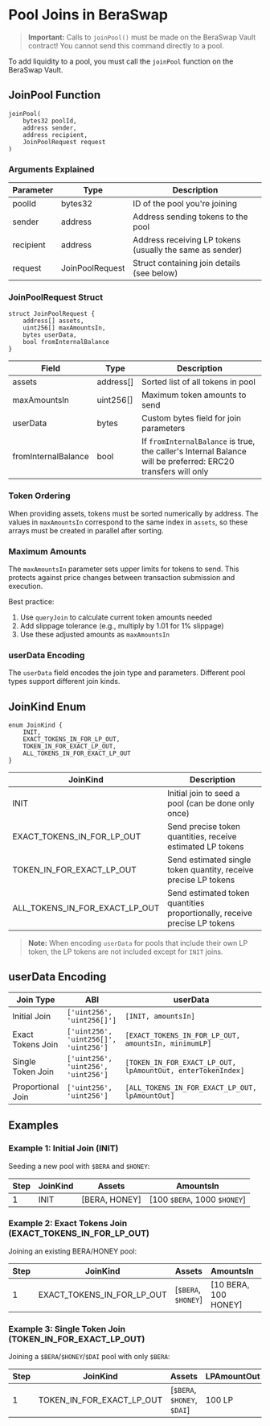 # Pool Joins in BeraSwap

> **Important:** Calls to `joinPool()` must be made on the BeraSwap Vault contract! You cannot send this command directly to a pool.

To add liquidity to a pool, you must call the `joinPool` function on the BeraSwap Vault.

## JoinPool Function

```solidity
joinPool(
    bytes32 poolId,
    address sender,
    address recipient,
    JoinPoolRequest request
)
```

### Arguments Explained

| Parameter | Type            | Description                                              |
| --------- | --------------- | -------------------------------------------------------- |
| poolId    | bytes32         | ID of the pool you're joining                            |
| sender    | address         | Address sending tokens to the pool                       |
| recipient | address         | Address receiving LP tokens (usually the same as sender) |
| request   | JoinPoolRequest | Struct containing join details (see below)               |

### JoinPoolRequest Struct

```solidity
struct JoinPoolRequest {
    address[] assets,
    uint256[] maxAmountsIn,
    bytes userData,
    bool fromInternalBalance
}
```

| Field               | Type      | Description                                                          |
| ------------------- | --------- | -------------------------------------------------------------------- |
| assets              | address[] | Sorted list of all tokens in pool                                    |
| maxAmountsIn        | uint256[] | Maximum token amounts to send                                        |
| userData            | bytes     | Custom bytes field for join parameters                               |
| fromInternalBalance | bool      | If `fromInternalBalance` is true, the caller's Internal Balance will be preferred: ERC20 transfers will only |

### Token Ordering

When providing assets, tokens must be sorted numerically by address. The values in `maxAmountsIn` correspond to the same index in `assets`, so these arrays must be created in parallel after sorting.

### Maximum Amounts

The `maxAmountsIn` parameter sets upper limits for tokens to send. This protects against price changes between transaction submission and execution.

Best practice:

1. Use `queryJoin` to calculate current token amounts needed
2. Add slippage tolerance (e.g., multiply by 1.01 for 1% slippage)
3. Use these adjusted amounts as `maxAmountsIn`

### userData Encoding

The `userData` field encodes the join type and parameters. Different pool types support different join kinds.

## JoinKind Enum

```solidity
enum JoinKind {
    INIT,
    EXACT_TOKENS_IN_FOR_LP_OUT,
    TOKEN_IN_FOR_EXACT_LP_OUT,
    ALL_TOKENS_IN_FOR_EXACT_LP_OUT
}
```

| JoinKind                       | Description                                                               |
| ------------------------------ | ------------------------------------------------------------------------- |
| INIT                           | Initial join to seed a pool (can be done only once)                       |
| EXACT_TOKENS_IN_FOR_LP_OUT     | Send precise token quantities, receive estimated LP tokens                |
| TOKEN_IN_FOR_EXACT_LP_OUT      | Send estimated single token quantity, receive precise LP tokens           |
| ALL_TOKENS_IN_FOR_EXACT_LP_OUT | Send estimated token quantities proportionally, receive precise LP tokens |

> **Note:** When encoding `userData` for pools that include their own LP token, the LP tokens are not included except for `INIT` joins.

## userData Encoding

| Join Type         | ABI                                   | userData                                                    |
| ----------------- | ------------------------------------- | ----------------------------------------------------------- |
| Initial Join      | `['uint256', 'uint256[]']`            | `[INIT, amountsIn]`                                         |
| Exact Tokens Join | `['uint256', 'uint256[]', 'uint256']` | `[EXACT_TOKENS_IN_FOR_LP_OUT, amountsIn, minimumLP]`        |
| Single Token Join | `['uint256', 'uint256', 'uint256']`   | `[TOKEN_IN_FOR_EXACT_LP_OUT, lpAmountOut, enterTokenIndex]` |
| Proportional Join | `['uint256', 'uint256']`              | `[ALL_TOKENS_IN_FOR_EXACT_LP_OUT, lpAmountOut]`             |

## Examples

### Example 1: Initial Join (INIT)

Seeding a new pool with `$BERA` and `$HONEY`:

| Step | JoinKind | Assets        | AmountsIn                    |
| ---- | -------- | ------------- | ---------------------------- |
| 1    | INIT     | [BERA, HONEY] | [100 `$BERA`, 1000 `$HONEY`] |

### Example 2: Exact Tokens Join (EXACT_TOKENS_IN_FOR_LP_OUT)

Joining an existing BERA/HONEY pool:

| Step | JoinKind                   | Assets              | AmountsIn            | MinimumLP |
| ---- | -------------------------- | ------------------- | -------------------- | --------- |
| 1    | EXACT_TOKENS_IN_FOR_LP_OUT | [`$BERA`, `$HONEY`] | [10 BERA, 100 HONEY] | 95 LP     |

### Example 3: Single Token Join (TOKEN_IN_FOR_EXACT_LP_OUT)

Joining a `$BERA`/`$HONEY`/`$DAI` pool with only `$BERA`:

| Step | JoinKind                  | Assets                      | LPAmountOut | EnterTokenIndex |
| ---- | ------------------------- | --------------------------- | ----------- | --------------- |
| 1    | TOKEN_IN_FOR_EXACT_LP_OUT | [`$BERA`, `$HONEY`, `$DAI`] | 100 LP      | 0               |
